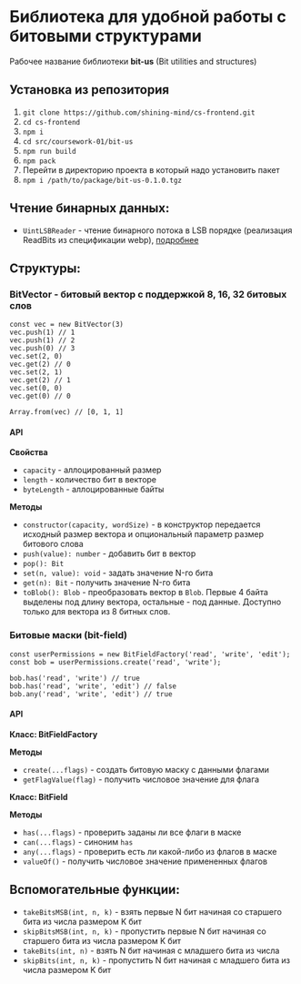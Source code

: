 # Библиотека для удобной работы с битовыми структурами

Рабочее название библиотеки **bit-us** (Bit utilities and structures)

## Установка из репозитория

1. `git clone https://github.com/shining-mind/cs-frontend.git`
2. `cd cs-frontend`
3. `npm i`
4. `cd src/coursework-01/bit-us`
5. `npm run build`
6. `npm pack`
7. Перейти в директорию проекта в который надо установить пакет
8. `npm i /path/to/package/bit-us-0.1.0.tgz`

## Чтение бинарных данных:

- `UintLSBReader` - чтение бинарного потока в LSB порядке (реализация ReadBits из спецификации webp), [подробнее](src/readers/README.md#uintlsbreader---чтение-потока-бит-в-порядке-lsb)

## Структуры:

### BitVector - битовый вектор с поддержкой 8, 16, 32 битовых слов

```JS
const vec = new BitVector(3)
vec.push(1) // 1
vec.push(1) // 2
vec.push(0) // 3
vec.set(2, 0)
vec.get(2) // 0
vec.set(2, 1)
vec.get(2) // 1
vec.set(0, 0)
vec.get(0) // 0

Array.from(vec) // [0, 1, 1]
```

#### API

**Свойства**

- `capacity` - аллоцированный размер
- `length` - количество бит в векторе
- `byteLength` - аллоцированные байты

**Методы**

- `constructor(capacity, wordSize)` - в конструктор передается исходный размер вектора и опциональный параметр размер битового слова 
- `push(value): number` - добавить бит в вектор
- `pop(): Bit`
- `set(n, value): void` - задать значение N-го бита
- `get(n): Bit` - получить значение N-го бита
- `toBlob(): Blob` - преобразовать вектор в `Blob`. Первые 4 байта выделены под длину вектора, остальные - под данные. Доступно только для вектора из 8 битных слов.

### Битовые маски (bit-field)

```JS
const userPermissions = new BitFieldFactory('read', 'write', 'edit');
const bob = userPermissions.create('read', 'write');

bob.has('read', 'write') // true
bob.has('read', 'write', 'edit') // false
bob.any('read', 'write', 'edit') // true

```

#### API

**Класс: BitFieldFactory**

**Методы**

- `create(...flags)` - создать битовую маску с данными флагами
- `getFlagValue(flag)` - получить числовое значение для флага

**Класс: BitField**

**Методы**

- `has(...flags)` - проверить заданы ли все флаги в маске
- `can(...flags)` - синоним `has`
- `any(...flags)` - проверить есть ли какой-либо из флагов в маске
- `valueOf()` - получить числовое значение примененных флагов

## Вспомогательные функции:

- `takeBitsMSB(int, n, k)` - взять первые N бит начиная со старшего бита из числа размером K бит
- `skipBitsMSB(int, n, k)` - пропустить первые N бит начиная со старшего бита из числа размером K бит
- `takeBits(int, n)` - взять N бит начиная с младшего бита из числа
- `skipBits(int, n, k)` - пропустить N бит начиная с младшего бита из числа размером K бит